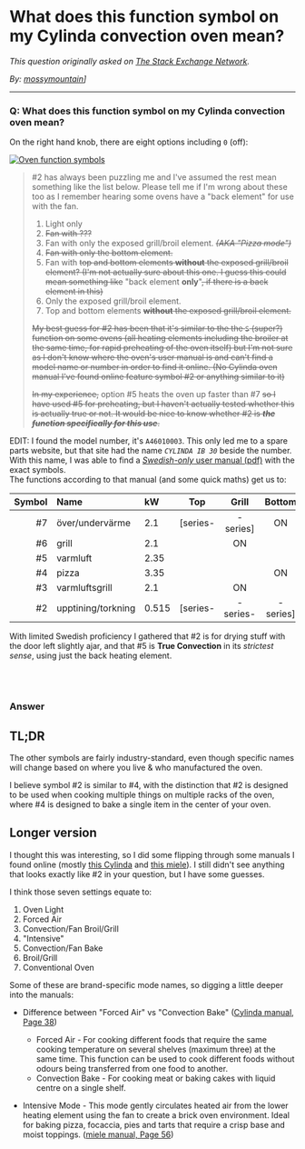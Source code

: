 # What does this function symbol on my Cylinda convection oven mean?

_This question originally asked on [The Stack Exchange Network](https://dba.stackexchange.com/q/119862)._

_By: [mossymountain](https://dba.stackexchange.com/u/97921)]_
<br><hr>
### Q: What does this function symbol on my Cylinda convection oven mean?
<p>On the right hand knob, there are eight options including <code>0</code> (off):</p>
<p><a href="https://i.sstatic.net/dqUIu.png" rel="nofollow noreferrer"><img src="https://i.sstatic.net/dqUIu.png" alt="Oven function symbols" /></a></p>
<blockquote>
<p>#2 has always been puzzling me and I've assumed the rest mean something like the list below. Please tell me if I'm wrong about these
too as I remember hearing some ovens have a &quot;back element&quot; for use
with the fan.</p>
<ol>
<li>Light only</li>
<li><s>Fan with ???</s></li>
<li>Fan with only the exposed grill/broil element. <s><em>(AKA &quot;Pizza mode&quot;)</em></s></li>
<li><s>Fan with only the bottom element.</s></li>
<li>Fan with <s>top and bottom elements <strong>without</strong> the exposed grill/broil element? (I'm not actually sure about this one. I guess
this could mean something like</s> &quot;back element <strong>only</strong>&quot;<s>, if
there is a back element in this)</s></li>
<li>Only the exposed grill/broil element.</li>
<li>Top and bottom elements <s><strong>without</strong> the exposed grill/broil element.</s></li>
</ol>
<p><s>My best guess for #2 has been that it's similar to the the <code>S</code>
(super?) function on some ovens (all heating elements including the
broiler at the same time, for rapid preheating of the oven itself) but
I'm not sure as I don't know where the oven's user manual is and can't
find a model name or number in order to find it online. (No Cylinda
oven manual I've found online feature symbol #2 or anything similar to
it)</s></p>
<p><s>In my experience,</s> option #5 heats the oven up faster than #7 <s>so I
have used #5 for preheating, but I haven't actually tested whether
this is actually true or not.   It would be nice to know whether #2 is
<em><strong>the function specifically for this use</strong></em>.</s></p>
</blockquote>
<p>EDIT: I found the model number, it's <code>A46010003</code>. This only led me to a spare parts website, but that site had the name <em><code>CYLINDA IB 30</code></em> beside the number. With this name, I was able to find a <a href="https://www.gransbygden.se/static/files/bruksanvisning-cylinda-ib30.pdf" rel="nofollow noreferrer"><em>Swedish-only</em> user manual (pdf)</a> with the exact symbols.<br />
The functions according to that manual (and some quick maths) get us to:</p>
<div class="s-table-container">
<table class="s-table">
<thead>
<tr>
<th style="text-align: right;">Symbol</th>
<th style="text-align: left;">Name</th>
<th style="text-align: left;">kW</th>
<th style="text-align: center;">Top</th>
<th style="text-align: center;">Grill</th>
<th style="text-align: center;">Bottom</th>
<th style="text-align: center;">Fan</th>
<th style="text-align: center;">Back</th>
</tr>
</thead>
<tbody>
<tr>
<td style="text-align: right;">#7</td>
<td style="text-align: left;">över/undervärme</td>
<td style="text-align: left;">2.1</td>
<td style="text-align: center;">[series-</td>
<td style="text-align: center;">-series]</td>
<td style="text-align: center;">ON</td>
<td style="text-align: center;"></td>
<td style="text-align: center;"></td>
</tr>
<tr>
<td style="text-align: right;">#6</td>
<td style="text-align: left;">grill</td>
<td style="text-align: left;">2.1</td>
<td style="text-align: center;"></td>
<td style="text-align: center;">ON</td>
<td style="text-align: center;"></td>
<td style="text-align: center;"></td>
<td style="text-align: center;"></td>
</tr>
<tr>
<td style="text-align: right;">#5</td>
<td style="text-align: left;">varmluft</td>
<td style="text-align: left;">2.35</td>
<td style="text-align: center;"></td>
<td style="text-align: center;"></td>
<td style="text-align: center;"></td>
<td style="text-align: center;">ON</td>
<td style="text-align: center;">ON</td>
</tr>
<tr>
<td style="text-align: right;">#4</td>
<td style="text-align: left;">pizza</td>
<td style="text-align: left;">3.35</td>
<td style="text-align: center;"></td>
<td style="text-align: center;"></td>
<td style="text-align: center;">ON</td>
<td style="text-align: center;">ON</td>
<td style="text-align: center;">ON</td>
</tr>
<tr>
<td style="text-align: right;">#3</td>
<td style="text-align: left;">varmluftsgrill</td>
<td style="text-align: left;">2.1</td>
<td style="text-align: center;"></td>
<td style="text-align: center;">ON</td>
<td style="text-align: center;"></td>
<td style="text-align: center;">ON</td>
<td style="text-align: center;"></td>
</tr>
<tr>
<td style="text-align: right;">#2</td>
<td style="text-align: left;">upptining/torkning</td>
<td style="text-align: left;">0.515</td>
<td style="text-align: center;">[series-</td>
<td style="text-align: center;">-series-</td>
<td style="text-align: center;">-series]</td>
<td style="text-align: center;">ON</td>
<td style="text-align: center;"></td>
</tr>
</tbody>
</table>
</div>
<p>With limited Swedish proficiency I gathered that #2 is for drying stuff with the door left slightly ajar, and that #5 is <strong>True Convection</strong> in its <em>strictest sense</em>, using just the back heating element.</p>

<br><br>
### Answer 
<h2>TL;DR</h2>
<p>The other symbols are fairly industry-standard, even though specific names will change based on where you live &amp; who manufactured the oven.</p>
<p>I believe symbol #2 is similar to #4, with the distinction that #2 is designed to be used when cooking multiple things on multiple racks of the oven, where #4 is designed to bake a single item in the center of your oven.</p>
<h2>Longer version</h2>
<p>I thought this was interesting, so I did some flipping through some manuals I found online (mostly <a href="https://resurs.cylinda.se/bilder/59344/IBU%2096_1.pdf" rel="nofollow noreferrer">this Cylinda</a> and <a href="https://www.mieleusa.com/pmedia/ZGA/TX2070/9898041-000-02_9898041-02.pdf" rel="nofollow noreferrer">this miele</a>). I still didn't see anything that looks exactly like #2 in your question, but I have some guesses.</p>
<p>I think those seven settings equate to:</p>
<ol>
<li>Oven Light</li>
<li>Forced Air</li>
<li>Convection/Fan Broil/Grill</li>
<li>&quot;Intensive&quot;</li>
<li>Convection/Fan Bake</li>
<li>Broil/Grill</li>
<li>Conventional Oven</li>
</ol>
<p>Some of these are brand-specific mode names, so digging a little deeper into the manuals:</p>
<ul>
<li><p>Difference between &quot;Forced Air&quot; vs &quot;Convection Bake&quot; (<a href="https://resurs.cylinda.se/bilder/59344/IBU%2096_1.pdf" rel="nofollow noreferrer">Cylinda manual, Page 38</a>)</p>
<ul>
<li>Forced Air - For cooking different foods that require the same cooking temperature on several shelves (maximum three) at the same time. This function can be used to cook different foods without odours being transferred from one food to another.</li>
<li>Convection Bake - For cooking meat or baking cakes with liquid centre on a single shelf.</li>
</ul>
</li>
<li><p>Intensive Mode - This mode gently circulates heated air from the lower heating element using the fan to create a brick oven environment. Ideal for baking pizza, focaccia, pies and tarts that require a crisp base and moist toppings. (<a href="https://www.mieleusa.com/pmedia/ZGA/TX2070/9898041-000-02_9898041-02.pdf" rel="nofollow noreferrer">miele manual, Page 56</a>)</p>
</li>
</ul>

